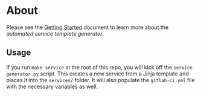 # About

Please see the [Getting Started](docs/getting-started.md) document to learn more about the *automated service template generator*.

## Usage

If you run `make service` at the root of this repo, you will kick off the `service generator.py` script. This creates a new service from a Jinja template and places it into the `services/` folder. It will also populate the `gitlab-ci.yml` file with the necessary variables as well.
